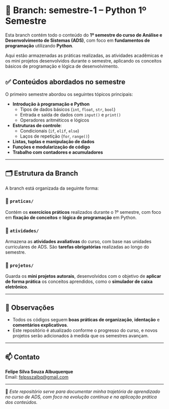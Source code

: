 # 📂 Branch: semestre-1 – Python 1º Semestre

Esta branch contém todo o conteúdo do **1º semestre do curso de Análise e Desenvolvimento de Sistemas (ADS)**, com foco em **fundamentos de programação** utilizando **Python**.

Aqui estão armazenadas as práticas realizadas, as atividades acadêmicas e os mini projetos desenvolvidos durante o semestre, aplicando os conceitos básicos de programação e lógica de desenvolvimento.

## ✅ Conteúdos abordados no semestre

O primeiro semestre abordou os seguintes tópicos principais:

- **Introdução à programação e Python**
  - Tipos de dados básicos (`int`, `float`, `str`, `bool`)
  - Entrada e saída de dados com `input()` e `print()`
  - Operadores aritméticos e lógicos
- **Estruturas de controle**:
  - Condicionais (`if`, `elif`, `else`)
  - Laços de repetição (`for`, `range()`)
- **Listas, tuplas e manipulação de dados**
- **Funções e modularização de código**
- **Trabalho com contadores e acumuladores**

---

## 🗂️ Estrutura da Branch

A branch está organizada da seguinte forma:

### 🔹 **`praticas/`**
Contém os **exercícios práticos** realizados durante o 1º semestre, com foco em **fixação de conceitos** e **lógica de programação** em Python.

### 🔹 **`atividades/`**
Armazena as **atividades avaliativas** do curso, com base nas unidades curriculares de ADS. São **tarefas obrigatórias** realizadas ao longo do semestre.

### 🔹 **`projetos/`**
Guarda os **mini projetos autorais**, desenvolvidos com o objetivo de **aplicar de forma prática** os conceitos aprendidos, como o **simulador de caixa eletrônico**.

---

## 📌 Observações

- Todos os códigos seguem **boas práticas de organização**, **identação** e **comentários explicativos**.
- Este repositório é atualizado conforme o progresso do curso, e novos projetos serão adicionados à medida que os semestres avançam.

---

## 📫 Contato

**Felipe Silva Souza Albuquerque**  
Email: [felpsszalbq@gmail.com](mailto:felpsszalbq@gmail.com)

---

📌 *Este repositório serve para documentar minha trajetória de aprendizado no curso de ADS, com foco na evolução contínua e na aplicação prática dos conteúdos.*
